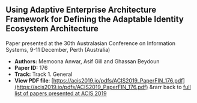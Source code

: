 ## Using Adaptive Enterprise Architecture Framework for Defining the Adaptable Identity Ecosystem Architecture

Paper presented at the 30th Australasian Conference on Information Systems, 9-11 December, Perth (Australia)
- **Authors:** Memoona Anwar, Asif Gill and Ghassan Beydoun
- **Paper ID:** 176
- **Track:** Track 1. General
- **View PDF file**: [https://acis2019.io/pdfs/ACIS2019_PaperFIN_176.pdf](https://acis2019.io/pdfs/ACIS2019_PaperFIN_176.pdf)
&rarr back to [full list of papers presented at ACIS 2019](https://acis2019.io/)